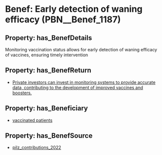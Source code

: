 # Benef: __Early detection of waning efficacy__ (PBN__Benef_1187)

## Property: has_BenefDetails

Monitoring vaccination status allows for early detection of waning efficacy of vaccines, ensuring timely intervention

## Property: has_BenefReturn

* [Private investors can invest in monitoring systems to provide accurate data, contributing to the development of improved vaccines and boosters.](../BenefReturn/PBN__BenefReturn_1323)

## Property: has_Beneficiary

* [vaccinated patients](../Stakeholder/PBN__Stakeholder_462)

## Property: has_BenefSource

* [pilz_contributions_2022](../Article/PBN__Article_245)


